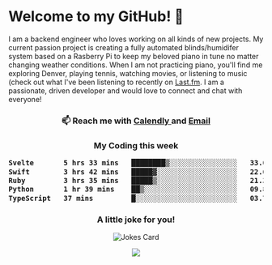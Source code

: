 <h1> Welcome to my GitHub! 👋 </h1>


  I am a backend engineer who loves working on all kinds of new projects. My current passion project is creating a fully automated blinds/humidifer system based on a Rasberry Pi to keep my beloved piano in tune no matter changing weather conditions. When I am not practicing piano, you'll find me exploring Denver, playing tennis, watching movies, or listening to music (check out what I've been listening to recently on [Last.fm](https://www.last.fm/user/mballa000). I am a passionate, driven developer and would love to connect and chat with everyone!

<h3 align = "center"> 📫 Reach me with <a href = "https://calendly.com/msbrandt00/30min"> Calendly </a> and <a href="mailto:msbrandt00@gmail.com">Email</a> 
 </h3>


 
<div align = "center"
[![Anurag's GitHub stats](https://github-readme-stats.vercel.app/api?username=mbrandt00)](https://github.com/anuraghazra/github-readme-stats)
          </div>
<h3 align="center">
  My Coding this week
<!--START_SECTION:waka-->

```txt
Svelte       5 hrs 33 mins   ████████▒░░░░░░░░░░░░░░░░   33.00 %
Swift        3 hrs 42 mins   █████▓░░░░░░░░░░░░░░░░░░░   22.07 %
Ruby         3 hrs 35 mins   █████▒░░░░░░░░░░░░░░░░░░░   21.31 %
Python       1 hr 39 mins    ██▒░░░░░░░░░░░░░░░░░░░░░░   09.82 %
TypeScript   37 mins         █░░░░░░░░░░░░░░░░░░░░░░░░   03.74 %
```

<!--END_SECTION:waka-->

### A little joke for you!

![Jokes Card](https://readme-jokes.vercel.app/api?hideBorder)

<a href="https://www.linkedin.com/in/mbrandt00/"><img src="https://img.shields.io/badge/linkedin-%230077B5.svg?&style=for-the-badge&logo=linkedin&logoColor=white" /></a>
